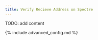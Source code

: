 ```yaml
---
title: Verify Recieve Address on Spectre 
---
```


TODO: add content

{% include advanced_config.md %}

